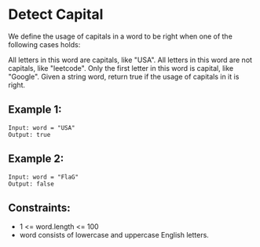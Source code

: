 # Detect Capital

We define the usage of capitals in a word to be right when one of the following cases holds:

All letters in this word are capitals, like "USA".
All letters in this word are not capitals, like "leetcode".
Only the first letter in this word is capital, like "Google".
Given a string word, return true if the usage of capitals in it is right.

## Example 1:

```
Input: word = "USA"
Output: true
```

## Example 2:

```
Input: word = "FlaG"
Output: false
```

## Constraints:

- 1 <= word.length <= 100
- word consists of lowercase and uppercase English letters.
